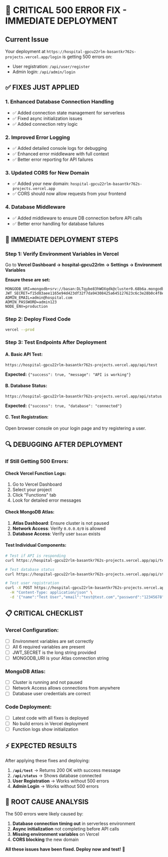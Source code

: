 # 🚨 CRITICAL 500 ERROR FIX - IMMEDIATE DEPLOYMENT

## Current Issue
Your deployment at `https://hospital-gpcu22rlm-basantkr762s-projects.vercel.app/login` is getting 500 errors on:
- User registration: `/api/user/register`
- Admin login: `/api/admin/login`

## ✅ FIXES JUST APPLIED

### 1. **Enhanced Database Connection Handling**
- ✅ Added connection state management for serverless
- ✅ Fixed async initialization issues
- ✅ Added connection retry logic

### 2. **Improved Error Logging**
- ✅ Added detailed console logs for debugging
- ✅ Enhanced error middleware with full context
- ✅ Better error reporting for API failures

### 3. **Updated CORS for New Domain**
- ✅ Added your new domain: `hospital-gpcu22rlm-basantkr762s-projects.vercel.app`
- ✅ CORS should now allow requests from your frontend

### 4. **Database Middleware**
- ✅ Added middleware to ensure DB connection before API calls
- ✅ Better error handling for database failures

## 🚀 IMMEDIATE DEPLOYMENT STEPS

### **Step 1: Verify Environment Variables in Vercel**
Go to **Vercel Dashboard → hospital-gpcu22rlm → Settings → Environment Variables**

**Ensure these are set:**
```env
MONGODB_URI=mongodb+srv://basan:DLTqybe83hWOXqdk@cluster0.68b6a.mongodb.net
JWT_SECRET=f15d83aee1165e94d423df32f7da94308425a645127623c6c3e28b0c4f8e44b841d444f881289f5329862af0b1672180c0fddc9d9e4231374016c1164819350e
ADMIN_EMAIL=admin@hospital.com
ADMIN_PASSWORD=admin123
NODE_ENV=production
```

### **Step 2: Deploy Fixed Code**
```bash
vercel --prod
```

### **Step 3: Test Endpoints After Deployment**

#### **A. Basic API Test:**
```
https://hospital-gpcu22rlm-basantkr762s-projects.vercel.app/api/test
```
**Expected:** `{"success": true, "message": "API is working"}`

#### **B. Database Status:**
```
https://hospital-gpcu22rlm-basantkr762s-projects.vercel.app/api/status
```
**Expected:** `{"success": true, "database": "connected"}`

#### **C. Test Registration:**
Open browser console on your login page and try registering a user.

## 🔍 DEBUGGING AFTER DEPLOYMENT

### **If Still Getting 500 Errors:**

#### **Check Vercel Function Logs:**
1. Go to Vercel Dashboard
2. Select your project
3. Click "Functions" tab
4. Look for detailed error messages

#### **Check MongoDB Atlas:**
1. **Atlas Dashboard**: Ensure cluster is not paused
2. **Network Access**: Verify `0.0.0.0/0` is allowed
3. **Database Access**: Verify user `basan` exists

#### **Test Individual Components:**
```bash
# Test if API is responding
curl https://hospital-gpcu22rlm-basantkr762s-projects.vercel.app/api/test

# Test database status
curl https://hospital-gpcu22rlm-basantkr762s-projects.vercel.app/api/status

# Test user registration
curl -X POST https://hospital-gpcu22rlm-basantkr762s-projects.vercel.app/api/user/register \
  -H "Content-Type: application/json" \
  -d '{"name":"Test User","email":"test@test.com","password":"12345678"}'
```

## 📋 CRITICAL CHECKLIST

### **Vercel Configuration:**
- [ ] Environment variables are set correctly
- [ ] All 6 required variables are present
- [ ] JWT_SECRET is the long string provided
- [ ] MONGODB_URI is your Atlas connection string

### **MongoDB Atlas:**
- [ ] Cluster is running and not paused
- [ ] Network Access allows connections from anywhere
- [ ] Database user credentials are correct

### **Code Deployment:**
- [ ] Latest code with all fixes is deployed
- [ ] No build errors in Vercel deployment
- [ ] Function logs show initialization

## ⚡ EXPECTED RESULTS

After applying these fixes and deploying:

1. **`/api/test`** → Returns 200 OK with success message
2. **`/api/status`** → Shows database connected
3. **User Registration** → Works without 500 errors
4. **Admin Login** → Works without 500 errors

## 🎯 ROOT CAUSE ANALYSIS

The 500 errors were likely caused by:
1. **Database connection timing out** in serverless environment
2. **Async initialization** not completing before API calls
3. **Missing environment variables** on Vercel
4. **CORS blocking** the new domain

**All these issues have been fixed. Deploy now and test!** 🚀
